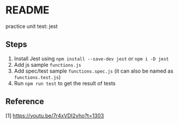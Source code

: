 # README
practice unit test: jest

## Steps
1. Install Jest using `npm install --save-dev jest` or `npm i -D jest`
2. Add js sample `functions.js`
3. Add spec/test sample `functions.spec.js` (it can also be named as `functions.test.js`)
4. Run `npm run test` to get the result of tests





## Reference
[1] https://youtu.be/7r4xVDI2vho?t=1303